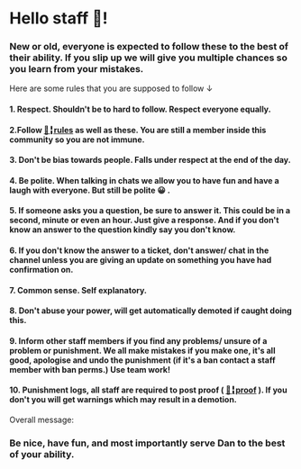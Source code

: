 # Hello staff 👋!
### New or old, everyone is expected to follow these to the best of their ability. If you slip up we will give you multiple chances so you learn from your mistakes. 

Here are some rules that you are supposed to follow ↓

#### 1. Respect. Shouldn't be to hard to follow. Respect everyone equally.

#### 2.Follow [📜╏rules](https://discord.com/channels/639477525927690240/898041835002400768/898233552334897204) as well as these. You are still a member inside this community so you are not immune.

#### 3. Don't be bias towards people. Falls under respect at the end of the day.

#### 4. Be polite. When talking in chats we allow you to have fun and have a laugh with everyone. But still be polite 😀 .

#### 5. If someone asks you a question, be sure to answer it. This could be in a second, minute or even an hour. Just give a response. And if you don't know an answer to the question kindly say you don't know.

#### 6. If you don't know the answer to a ticket, don't answer/ chat in the channel unless you are giving an update on something you have had confirmation on. 

#### 7. Common sense. Self explanatory.

#### 8. Don't abuse your power, will get automatically demoted if caught doing this. 

#### 9. Inform other staff members if you find any problems/ unsure of a problem or punishment. We all make mistakes if you make one, it's all good, apologise and undo the punishment (if it's a ban contact a staff member with ban perms.) Use team work!

#### 10. Punishment logs, all staff are required to post proof ( [🧰╏proof](https://media.discordapp.net/attachments/949604552779390976/968414011198685234/Screenshot_20220426-130124_Discord.png) ). If you don't you will get warnings which may result in a demotion.



Overall message:
### Be nice, have fun, and most importantly serve Dan to the best of your ability. 
